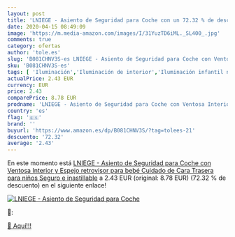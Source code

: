 ```yaml
---
layout: post
title: 'LNIEGE - Asiento de Seguridad para Coche con un 72.32 % de descuento'
date: 2020-04-15 08:49:09
image: 'https://m.media-amazon.com/images/I/31YuzTD6iML._SL400_.jpg'
comments: true
category: ofertas
author: 'tole.es'
slug: 'B081CHNV3S-es LNIEGE - Asiento de Seguridad para Coche con Ventosa...'
sku: 'B081CHNV3S-es'
tags: [ 'Iluminación','Iluminación de interior','Iluminación infantil nocturna','Lámparas e iluminación infantil','bebé', ]
actualPrice: 2.43 EUR
currency: EUR
price: 2.43
comparePrice: 8.78 EUR
prodname: 'LNIEGE - Asiento de Seguridad para Coche con Ventosa Interior y Espejo retrovisor para bebé  Cuidado de Cara Trasera para niños  Seguro e inastillable'
country: 'es'
flag: '🇪🇸'
brand: ''
buyurl: 'https://www.amazon.es/dp/B081CHNV3S/?tag=tolees-21'
descuento: '72.32'
average: '2.43'
---
```


En este momento está [LNIEGE - Asiento de Seguridad para Coche con Ventosa Interior y Espejo retrovisor para bebé  Cuidado de Cara Trasera para niños  Seguro e inastillable](https://www.amazon.es/dp/B081CHNV3S/?tag=tolees-21) a 2.43 EUR (original: 8.78 EUR) (72.32 %  de descuento) en el siguiente enlace!

[![LNIEGE - Asiento de Seguridad para Coche](https://m.media-amazon.com/images/I/31YuzTD6iML._SL400_.jpg)](https://www.amazon.es/dp/B081CHNV3S/?tag=tolees-21)

🔎:


[🛒 Aquí!!!](https://www.amazon.es/dp/B081CHNV3S/?tag=tolees-21)
